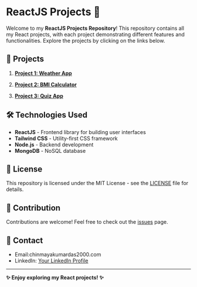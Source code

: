 # ReactJS Projects 🚀

Welcome to my **ReactJS Projects Repository**! This repository contains all my React projects, with each project demonstrating different features and functionalities. Explore the projects by clicking on the links below.

## 📁 Projects

1. [**Project 1: Weather App**](https://github.com/chinmayakumardas/Reactjs/tree/main/1.weather_app)
   

2. [**Project 2: BMI Calculator**](https://github.com/chinmayakumardas/Reactjs/tree/main/2.Bmi_calculator)
  
3. [**Project 3: Quiz App**](https://github.com/chinmayakumardas/Reactjs/tree/main/3.quiz_App)
   

## 🛠️ Technologies Used

- **ReactJS** - Frontend library for building user interfaces
- **Tailwind CSS** - Utility-first CSS framework
- **Node.js** - Backend development
- **MongoDB** - NoSQL database

## 📄 License

This repository is licensed under the MIT License - see the [LICENSE](LICENSE) file for details.

## 🙌 Contribution

Contributions are welcome! Feel free to check out the [issues](https://github.com/chinmayakumardas/Reactjs/issues) page.

## 📧 Contact

- Email:chinmayakumardas2000.com
- LinkedIn: [Your LinkedIn Profile](https://www.linkedin.com/in/chinmayakdas/)

---

**✨ Enjoy exploring my React projects! ✨**

